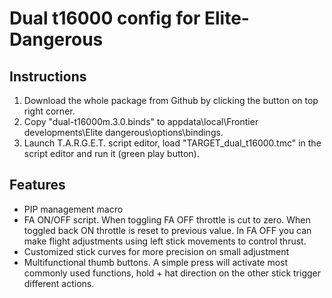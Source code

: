 # Dual t16000 config for Elite-Dangerous

## Instructions

1. Download the whole package from Github by clicking the button on top right corner.
2. Copy "dual-t16000m.3.0.binds" to appdata\local\Frontier developments\Elite dangerous\options\bindings.
3. Launch T.A.R.G.E.T. script editor, load "TARGET_dual_t16000.tmc" in the script editor and run it (green play button).

## Features

- PIP management macro
- FA ON/OFF script. When toggling FA OFF throttle is cut to zero. When toggled back ON throttle is reset to previous value. In FA OFF you can make flight adjustments using left stick movements to control thrust.
- Customized stick curves for more precision on small adjustment
- Multifunctional thumb buttons. A simple press will activate most commonly used functions, hold + hat direction on the other stick trigger different actions.
